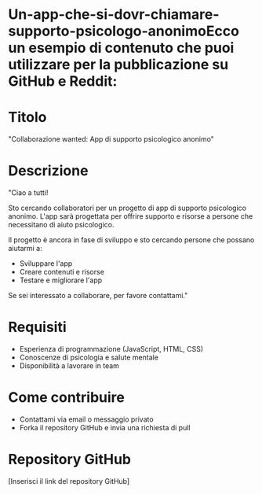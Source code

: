 # Un-app-che-si-dovr-chiamare-supporto-psicologo-anonimoEcco un esempio di contenuto che puoi utilizzare per la pubblicazione su GitHub e Reddit:

# Titolo
"Collaborazione wanted: App di supporto psicologico anonimo"

# Descrizione
"Ciao a tutti!

Sto cercando collaboratori per un progetto di app di supporto psicologico anonimo. L'app sarà progettata per offrire supporto e risorse a persone che necessitano di aiuto psicologico.

Il progetto è ancora in fase di sviluppo e sto cercando persone che possano aiutarmi a:

- Sviluppare l'app
- Creare contenuti e risorse
- Testare e migliorare l'app

Se sei interessato a collaborare, per favore contattami."

# Requisiti
- Esperienza di programmazione (JavaScript, HTML, CSS)
- Conoscenze di psicologia e salute mentale
- Disponibilità a lavorare in team

# Come contribuire
- Contattami via email o messaggio privato
- Forka il repository GitHub e invia una richiesta di pull

# Repository GitHub
[Inserisci il link del repository GitHub]
